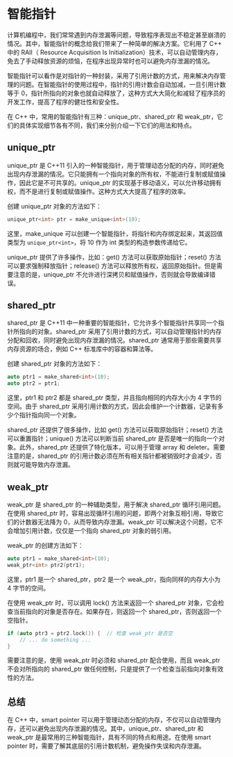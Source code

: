 # 智能指针

计算机编程中，我们常常遇到内存泄漏等问题，导致程序表现出不稳定甚至崩溃的情况。其中，智能指针的概念给我们带来了一种简单的解决方案。它利用了 C++ 中的 RAII（ Resource Acquisition Is Initialization）技术，可以自动管理内存，免去了手动释放资源的烦恼，在程序出现异常时也可以避免内存泄漏的情况。

智能指针可以看作是对指针的一种封装，采用了引用计数的方式，用来解决内存管理的问题。在智能指针的使用过程中，指针的引用计数会自动加减，一旦引用计数等于 0，指针所指向的对象也就自动释放了，这种方式大大简化和减轻了程序员的开发工作，提高了程序的健壮性和安全性。

在 C++ 中，常用的智能指针有三种：unique_ptr、shared_ptr 和 weak_ptr，它们的具体实现细节各有不同，我们来分别介绍一下它们的用法和特点。

## unique_ptr

unique_ptr 是 C++11 引入的一种智能指针，用于管理动态分配的内存，同时避免出现内存泄漏的情况。它只能拥有一个指向对象的所有权，不能进行复制或赋值操作，因此它是不可共享的。unique_ptr 的实现基于移动语义，可以允许移动拥有权，而不是进行复制或赋值操作。这种方式大大提高了程序的效率。

创建 unique_ptr 对象的方法如下：

```c++
unique_ptr<int> ptr = make_unique<int>(10);
```

这里，make_unique 可以创建一个智能指针，将指针和内存绑定起来，其返回值类型为 `unique_ptr<int>`，将 10 作为 int 类型的构造参数传递给它。

unique_ptr 提供了许多操作，比如：get() 方法可以获取原始指针；reset() 方法可以要求强制释放指针；release() 方法可以释放所有权，返回原始指针。但是需要注意的是，unique_ptr 不允许进行深拷贝和赋值操作，否则就会导致编译错误。

## shared_ptr

shared_ptr 是 C++11 中一种重要的智能指针，它允许多个智能指针共享同一个指针所指向的对象。shared_ptr 采用了引用计数的方式，可以自动管理指针的内存分配和回收，同时避免出现内存泄漏的情况。shared_ptr 通常用于那些需要共享内存资源的场合，例如 C++ 标准库中的容器和算法等。

创建 shared_ptr 对象的方法如下：

```c++
auto ptr1 = make_shared<int>(10);
auto ptr2 = ptr1;
```

这里，ptr1 和 ptr2 都是 shared_ptr 类型，并且指向相同的内存大小为 4 字节的空间。由于 shared_ptr 采用引用计数的方式，因此会维护一个计数器，记录有多少个指针指向同一个对象。

shared_ptr 还提供了很多操作，比如 get() 方法可以获取原始指针；reset() 方法可以重置指针；unique() 方法可以判断当前 shared_ptr 是否是唯一的指向一个对象。此外，shared_ptr 还提供了特化版本，可以用于管理 array 和 deleter。需要注意的是，shared_ptr 的引用计数必须在所有相关指针都被销毁时才会减少，否则就可能导致内存泄漏。

## weak_ptr

weak_ptr 是 shared_ptr 的一种辅助类型，用于解决 shared_ptr 循环引用问题。在使用 shared_ptr 时，容易出现循环引用的问题，即两个对象互相引用，导致它们的计数器无法降为 0，从而导致内存泄漏。weak_ptr 可以解决这个问题，它不会增加引用计数，仅仅是一个指向 shared_ptr 对象的弱引用。

weak_ptr 的创建方法如下：

```c++
auto ptr1 = make_shared<int>(10);
weak_ptr<int> ptr2(ptr1);
```

这里，ptr1 是一个 shared_ptr，ptr2 是一个 weak_ptr，指向同样的内存大小为 4 字节的空间。

在使用 weak_ptr 时，可以调用 lock() 方法来返回一个 shared_ptr 对象，它会检查当前指向的对象是否存在。如果存在，则返回一个 shared_ptr，否则返回一个空指针。

```c++
if (auto ptr3 = ptr2.lock()) {  // 检查 weak_ptr 是否空
    // ... do something ...
}
```

需要注意的是，使用 weak_ptr 时必须和 shared_ptr 配合使用，而且 weak_ptr 不会对所指向的 shared_ptr 做任何控制，只是提供了一个检查当前指向对象有效性的方法。

## 总结

在 C++ 中，smart pointer 可以用于管理动态分配的内存，不仅可以自动管理内存，还可以避免出现内存泄漏的情况。其中，unique_ptr、shared_ptr 和 weak_ptr 是最常用的三种智能指针，具有不同的特点和用途。在使用 smart pointer 时，需要了解其底层的引用计数机制，避免操作失误和内存泄漏。